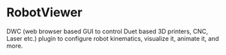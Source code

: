 # RobotViewer
DWC (web browser based GUI to control Duet based 3D printers, CNC, Laser etc.) plugin to configure robot kinematics, visualize it, animate it, and more.

